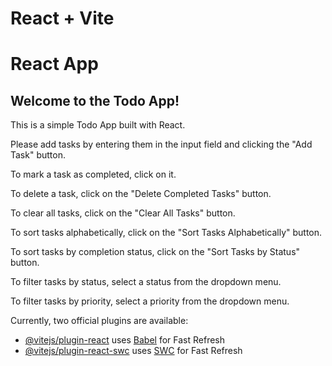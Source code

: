# React + Vite

 <h1>React App</h1>
      <h2>Welcome to the Todo App!</h2>
      <p>This is a simple Todo App built with React.</p>
      <p>Please add tasks by entering them in the input field and clicking the "Add Task" button.</p>
      <p>To mark a task as completed, click on it.</p>
      <p>To delete a task, click on the "Delete Completed Tasks" button.</p>
      <p>To clear all tasks, click on the "Clear All Tasks" button.</p>
      <p>To sort tasks alphabetically, click on the "Sort Tasks Alphabetically" button.</p>
      <p>To sort tasks by completion status, click on the "Sort Tasks by Status" button.</p>
      <p>To filter tasks by status, select a status from the dropdown menu.</p>
      <p>To filter tasks by priority, select a priority from the dropdown menu.</p>

Currently, two official plugins are available:

- [@vitejs/plugin-react](https://github.com/vitejs/vite-plugin-react/blob/main/packages/plugin-react/README.md) uses [Babel](https://babeljs.io/) for Fast Refresh
- [@vitejs/plugin-react-swc](https://github.com/vitejs/vite-plugin-react-swc) uses [SWC](https://swc.rs/) for Fast Refresh
